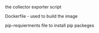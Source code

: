 the collector exporter script

Dockerfile - used to build the image

pip-requierments file to install pip packeges 

